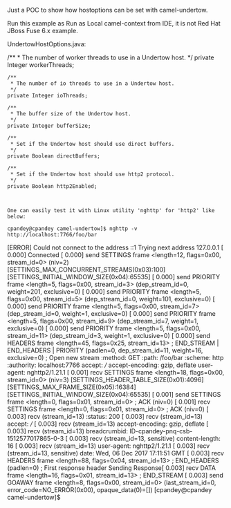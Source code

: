 Just a POC to show how hostoptions can be set with camel-undertow.

Run this example as Run as Local camel-context from IDE, it is not Red Hat JBoss Fuse 6.x example.

UndertowHostOptions.java:

  /**
     * The number of worker threads to use in a Undertow host.
     */
    private Integer workerThreads;

    /**
     * The number of io threads to use in a Undertow host.
     */
    private Integer ioThreads;

    /**
     * The buffer size of the Undertow host.
     */
    private Integer bufferSize;

    /**
     * Set if the Undertow host should use direct buffers.
     */
    private Boolean directBuffers;
    
    /**
     * Set if the Undertow host should use http2 protocol.
     */
    private Boolean http2Enabled;
    
    
    
    One can easily test it with Linux utility 'nghttp' for 'http2' like below:
    
    cpandey@cpandey camel-undertow]$ nghttp -v http://localhost:7766/foo/bar
[ERROR] Could not connect to the address ::1
Trying next address 127.0.0.1
[  0.000] Connected
[  0.000] send SETTINGS frame <length=12, flags=0x00, stream_id=0>
          (niv=2)
          [SETTINGS_MAX_CONCURRENT_STREAMS(0x03):100]
          [SETTINGS_INITIAL_WINDOW_SIZE(0x04):65535]
[  0.000] send PRIORITY frame <length=5, flags=0x00, stream_id=3>
          (dep_stream_id=0, weight=201, exclusive=0)
[  0.000] send PRIORITY frame <length=5, flags=0x00, stream_id=5>
          (dep_stream_id=0, weight=101, exclusive=0)
[  0.000] send PRIORITY frame <length=5, flags=0x00, stream_id=7>
          (dep_stream_id=0, weight=1, exclusive=0)
[  0.000] send PRIORITY frame <length=5, flags=0x00, stream_id=9>
          (dep_stream_id=7, weight=1, exclusive=0)
[  0.000] send PRIORITY frame <length=5, flags=0x00, stream_id=11>
          (dep_stream_id=3, weight=1, exclusive=0)
[  0.000] send HEADERS frame <length=45, flags=0x25, stream_id=13>
          ; END_STREAM | END_HEADERS | PRIORITY
          (padlen=0, dep_stream_id=11, weight=16, exclusive=0)
          ; Open new stream
          :method: GET
          :path: /foo/bar
          :scheme: http
          :authority: localhost:7766
          accept: */*
          accept-encoding: gzip, deflate
          user-agent: nghttp2/1.21.1
[  0.001] recv SETTINGS frame <length=18, flags=0x00, stream_id=0>
          (niv=3)
          [SETTINGS_HEADER_TABLE_SIZE(0x01):4096]
          [SETTINGS_MAX_FRAME_SIZE(0x05):16384]
          [SETTINGS_INITIAL_WINDOW_SIZE(0x04):65535]
[  0.001] send SETTINGS frame <length=0, flags=0x01, stream_id=0>
          ; ACK
          (niv=0)
[  0.001] recv SETTINGS frame <length=0, flags=0x01, stream_id=0>
          ; ACK
          (niv=0)
[  0.003] recv (stream_id=13) :status: 200
[  0.003] recv (stream_id=13) accept: */*
[  0.003] recv (stream_id=13) accept-encoding: gzip, deflate
[  0.003] recv (stream_id=13) breadcrumbid: ID-cpandey-pnq-csb-1512577017865-0-3
[  0.003] recv (stream_id=13, sensitive) content-length: 16
[  0.003] recv (stream_id=13) user-agent: nghttp2/1.21.1
[  0.003] recv (stream_id=13, sensitive) date: Wed, 06 Dec 2017 17:11:51 GMT
[  0.003] recv HEADERS frame <length=88, flags=0x04, stream_id=13>
          ; END_HEADERS
          (padlen=0)
          ; First response header
Sending Response[  0.003] recv DATA frame <length=16, flags=0x01, stream_id=13>
          ; END_STREAM
[  0.003] send GOAWAY frame <length=8, flags=0x00, stream_id=0>
          (last_stream_id=0, error_code=NO_ERROR(0x00), opaque_data(0)=[])
[cpandey@cpandey camel-undertow]$ 

